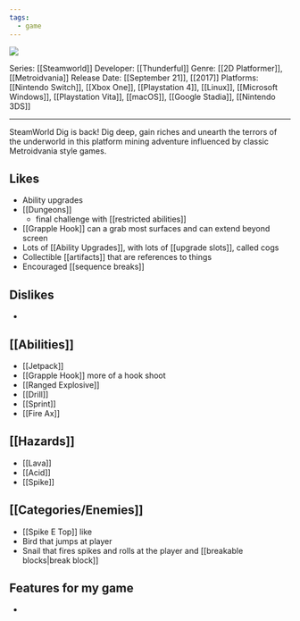 ```yaml
---
tags:
  - game
---
```

<img src="https://cdn2.steamgriddb.com/thumb/18d52f8a4331512e362803475b81e819.jpg">

Series: [[Steamworld]]
Developer: [[Thunderful]]
Genre: [[2D Platformer]], [[Metroidvania]]
Release Date: [[September 21]], [[2017]]
Platforms: [[Nintendo Switch]], [[Xbox One]], [[Playstation 4]], [[Linux]], [[Microsoft Windows]], [[Playstation Vita]], [[macOS]], [[Google Stadia]], [[Nintendo 3DS]]

----

SteamWorld Dig is back! Dig deep, gain riches and unearth the terrors of the underworld in this platform mining adventure influenced by classic Metroidvania style games.

## Likes
* Ability upgrades
* [[Dungeons]]
	* final challenge with [[restricted abilities]]
* [[Grapple Hook]] can a grab most surfaces and can extend beyond screen
* Lots of [[Ability Upgrades]], with lots of [[upgrade slots]], called cogs
* Collectible [[artifacts]] that are references to things
* Encouraged [[sequence breaks]]

## Dislikes
* 

## [[Abilities]]
* [[Jetpack]]
* [[Grapple Hook]] more of a hook shoot
* [[Ranged Explosive]]
* [[Drill]]
* [[Sprint]]
* [[Fire Ax]]

## [[Hazards]]
* [[Lava]]
* [[Acid]]
* [[Spike]]

## [[Categories/Enemies]]
* [[Spike E Top]] like
* Bird that jumps at player
* Snail that fires spikes and rolls at the player and [[breakable blocks|break block]]
## Features for my game
* 
